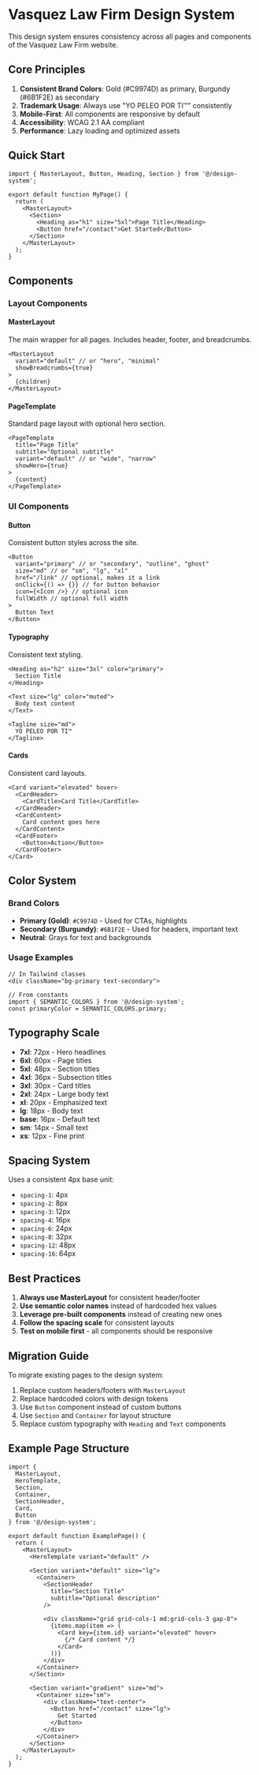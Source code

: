 # Vasquez Law Firm Design System

This design system ensures consistency across all pages and components of the Vasquez Law Firm website.

## Core Principles

1. **Consistent Brand Colors**: Gold (#C9974D) as primary, Burgundy (#6B1F2E) as secondary
2. **Trademark Usage**: Always use "YO PELEO POR TI™" consistently
3. **Mobile-First**: All components are responsive by default
4. **Accessibility**: WCAG 2.1 AA compliant
5. **Performance**: Lazy loading and optimized assets

## Quick Start

```tsx
import { MasterLayout, Button, Heading, Section } from '@/design-system';

export default function MyPage() {
  return (
    <MasterLayout>
      <Section>
        <Heading as="h1" size="5xl">Page Title</Heading>
        <Button href="/contact">Get Started</Button>
      </Section>
    </MasterLayout>
  );
}
```

## Components

### Layout Components

#### MasterLayout
The main wrapper for all pages. Includes header, footer, and breadcrumbs.

```tsx
<MasterLayout 
  variant="default" // or "hero", "minimal"
  showBreadcrumbs={true}
>
  {children}
</MasterLayout>
```

#### PageTemplate
Standard page layout with optional hero section.

```tsx
<PageTemplate
  title="Page Title"
  subtitle="Optional subtitle"
  variant="default" // or "wide", "narrow"
  showHero={true}
>
  {content}
</PageTemplate>
```

### UI Components

#### Button
Consistent button styles across the site.

```tsx
<Button 
  variant="primary" // or "secondary", "outline", "ghost"
  size="md" // or "sm", "lg", "xl"
  href="/link" // optional, makes it a link
  onClick={() => {}} // for button behavior
  icon={<Icon />} // optional icon
  fullWidth // optional full width
>
  Button Text
</Button>
```

#### Typography
Consistent text styling.

```tsx
<Heading as="h2" size="3xl" color="primary">
  Section Title
</Heading>

<Text size="lg" color="muted">
  Body text content
</Text>

<Tagline size="md">
  YO PELEO POR TI™
</Tagline>
```

#### Cards
Consistent card layouts.

```tsx
<Card variant="elevated" hover>
  <CardHeader>
    <CardTitle>Card Title</CardTitle>
  </CardHeader>
  <CardContent>
    Card content goes here
  </CardContent>
  <CardFooter>
    <Button>Action</Button>
  </CardFooter>
</Card>
```

## Color System

### Brand Colors
- **Primary (Gold)**: `#C9974D` - Used for CTAs, highlights
- **Secondary (Burgundy)**: `#6B1F2E` - Used for headers, important text
- **Neutral**: Grays for text and backgrounds

### Usage Examples
```tsx
// In Tailwind classes
<div className="bg-primary text-secondary">

// From constants
import { SEMANTIC_COLORS } from '@/design-system';
const primaryColor = SEMANTIC_COLORS.primary;
```

## Typography Scale

- **7xl**: 72px - Hero headlines
- **6xl**: 60px - Page titles
- **5xl**: 48px - Section titles
- **4xl**: 36px - Subsection titles
- **3xl**: 30px - Card titles
- **2xl**: 24px - Large body text
- **xl**: 20px - Emphasized text
- **lg**: 18px - Body text
- **base**: 16px - Default text
- **sm**: 14px - Small text
- **xs**: 12px - Fine print

## Spacing System

Uses a consistent 4px base unit:
- `spacing-1`: 4px
- `spacing-2`: 8px
- `spacing-3`: 12px
- `spacing-4`: 16px
- `spacing-6`: 24px
- `spacing-8`: 32px
- `spacing-12`: 48px
- `spacing-16`: 64px

## Best Practices

1. **Always use MasterLayout** for consistent header/footer
2. **Use semantic color names** instead of hardcoded hex values
3. **Leverage pre-built components** instead of creating new ones
4. **Follow the spacing scale** for consistent layouts
5. **Test on mobile first** - all components should be responsive

## Migration Guide

To migrate existing pages to the design system:

1. Replace custom headers/footers with `MasterLayout`
2. Replace hardcoded colors with design tokens
3. Use `Button` component instead of custom buttons
4. Use `Section` and `Container` for layout structure
5. Replace custom typography with `Heading` and `Text` components

## Example Page Structure

```tsx
import { 
  MasterLayout, 
  HeroTemplate, 
  Section, 
  Container, 
  SectionHeader,
  Card,
  Button 
} from '@/design-system';

export default function ExamplePage() {
  return (
    <MasterLayout>
      <HeroTemplate variant="default" />
      
      <Section variant="default" size="lg">
        <Container>
          <SectionHeader 
            title="Section Title"
            subtitle="Optional description"
          />
          
          <div className="grid grid-cols-1 md:grid-cols-3 gap-8">
            {items.map(item => (
              <Card key={item.id} variant="elevated" hover>
                {/* Card content */}
              </Card>
            ))}
          </div>
        </Container>
      </Section>
      
      <Section variant="gradient" size="md">
        <Container size="sm">
          <div className="text-center">
            <Button href="/contact" size="lg">
              Get Started
            </Button>
          </div>
        </Container>
      </Section>
    </MasterLayout>
  );
}
```